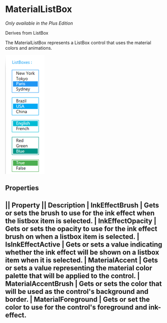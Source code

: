 # MaterialListBox
_Only available in the Plus Edition_

Derives from ListBox

The MaterialListBox represents a ListBox control that uses the material colors and animations.

![](MaterialListBox_material_listbox.png)

## Properties
|| Property || Description
| InkEffectBrush | Gets or sets the brush to use for the ink effect when the listbox item is selected.
| InkEffectOpacity | Gets or sets the opacity to use for the ink effect brush on when a listbox item is selected.
| IsInkEffectActive | Gets or sets a value indicating whether the ink effect will be shown on a listbox item when it is selected.
| MaterialAccent | Gets or sets a value representing the material color palette that will be applied to the control.
| MaterialAccentBrush | Gets or sets the color that will be used as the control's background and border.
| MaterialForeground | Gets or set the color to use for the control's foreground and ink-effect.
---